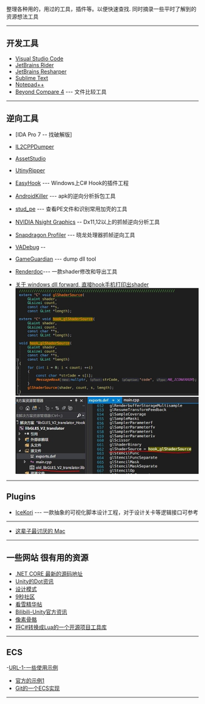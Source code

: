 整理各种用的，用过的工具，插件等。以便快速查找.
同时摘录一些平时了解到的资源想法工具 
  
  * * *
  
  ## 开发工具

- [Visual Studio Code](https://code.visualstudio.com)
- [JetBrains Rider]()
- [JetBrains Resharper]()
- [Sublime Text]()
- [Notepad++]()
- [Beyond Compare 4]() --- 文件比较工具
  
* * *
  
## 逆向工具

- [IDA Pro 7 -- 找破解版]
- [IL2CPPDumper]()
- [AssetStudio]()
- [UtinyRipper](https://github.com/mafaca/UtinyRipper)
- [EasyHook](http://easyhook.github.io) --- Windows上C# Hook的插件工程
- [AndroidKiller]() --- apk的逆向分析拆包工具
- [stud_pe]()    --- 查看PE文件和识别常用加壳的工具
  
- [NVIDIA Nsight Graphics]() -- Dx11,12以上的抓帧逆向分析工具
- [Snapdragon Profiler]() --- 晓龙处理器抓帧逆向工具
- [VADebug](http://www.vadebug.cn) -- 
- [GameGuardian](https://gameguardian.net/download) --- dump dll tool
- [Renderdoc]()--- 一款shader修改和导出工具
  
-  [关于 windows dll forward, 直接hook手机打印出shader]() ![](Media/1.jpg) ![](media/2.jpg)
  
* * *
  
## Plugins

- [IceKori]() --- 一款抽象的可视化脚本设计工程，对于设计关卡等逻辑接口可参考
  
* * *
* [这辈子最讨厌的 Mac]()
  
* * *
## 一些网站 很有用的资源

- [.NET CORE 最新的源码地址](https://github.com/dotnet/corefx)
- [Unity的Dot资讯](https://unity.com/cn/dots)
- [设计模式](https://www.runoob.com/design-pattern/proxy-pattern.html)
- [9秒社区](http://www.appcome.com)
- [看雪精华帖](https://bbs.pediy.com/user-536985.htm)
- [Bilibili-Unity官方资讯](https://space.bilibili.com/386224375?share_medium=android&share_source=copy_link&bbid=E2846471-B9A6-4694-8ECB-080EE654391329838infoc&ts=1567151662103)
- [像素骨骼](https://blog.csdn.net/u011771335/article/details/84144098)
- [将C#转换成Lua的一个开源项目工具库](https://github.com/yanghuan/CSharpLuaForUnity)
* * *

## ECS

-[URL-1-一些使用示例](https://lab.uwa4d.com/folder/single/5bf79f7c6822d234aa9eca84)
- [官方的示例1](https://github.com/Unity-Technologies/EntityComponentSystemSamples)
- [Git的一个ECS实现](https://github.com/sschmid/Entitas-CSharp#download-entitas@Eddy)
* * *
  
